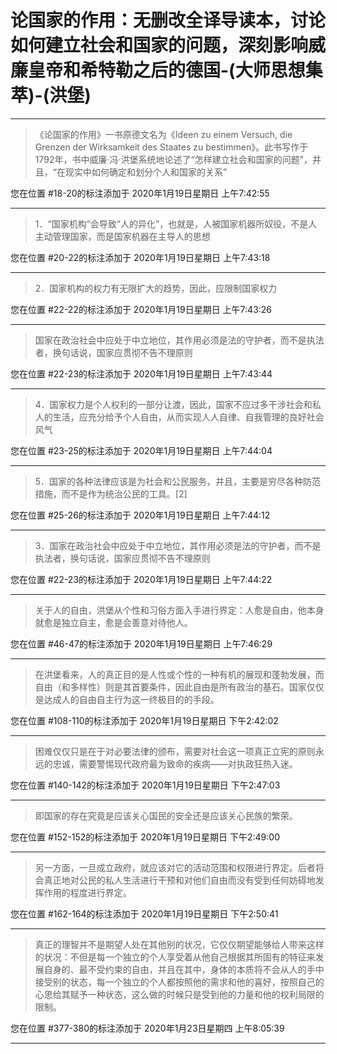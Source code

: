 # 论国家的作用：无删改全译导读本，讨论如何建立社会和国家的问题，深刻影响威廉皇帝和希特勒之后的德国-(大师思想集萃)-(洪堡)

---

> 《论国家的作用》一书原德文名为《Ideen zu einem Versuch, die Grenzen der Wirksamkeit des Staates zu bestimmen》。此书写作于1792年，书中威廉·冯·洪堡系统地论述了“怎样建立社会和国家的问题”，并且，“在现实中如何确定和划分个人和国家的关系”

您在位置 #18-20的标注添加于 2020年1月19日星期日 上午7:42:55

---

> 1．“国家机构”会导致“人的异化”，也就是，人被国家机器所奴役，不是人主动管理国家，而是国家机器在主导人的思想

您在位置 #20-22的标注添加于 2020年1月19日星期日 上午7:43:18

---

> 2．国家机构的权力有无限扩大的趋势，因此，应限制国家权力

您在位置 #22-22的标注添加于 2020年1月19日星期日 上午7:43:26

---

> 国家在政治社会中应处于中立地位，其作用必须是法的守护者，而不是执法者，换句话说，国家应贯彻不告不理原则

您在位置 #22-23的标注添加于 2020年1月19日星期日 上午7:43:44

---

> 4．国家权力是个人权利的一部分让渡，因此，国家不应过多干涉社会和私人的生活，应充分给予个人自由，从而实现人人自律、自我管理的良好社会风气

您在位置 #23-25的标注添加于 2020年1月19日星期日 上午7:44:04

---

> 5．国家的各种法律应该是为社会和公民服务，并且，主要是穷尽各种防范措施，而不是作为统治公民的工具。[2]

您在位置 #25-26的标注添加于 2020年1月19日星期日 上午7:44:12

---

> 3．国家在政治社会中应处于中立地位，其作用必须是法的守护者，而不是执法者，换句话说，国家应贯彻不告不理原则

您在位置 #22-23的标注添加于 2020年1月19日星期日 上午7:44:22

---

> 关于人的自由，洪堡从个性和习俗方面入手进行界定：人愈是自由，他本身就愈是独立自主，愈是会善意对待他人。

您在位置 #46-47的标注添加于 2020年1月19日星期日 上午7:46:29

---

> 在洪堡看来，人的真正目的是人性或个性的一种有机的展现和蓬勃发展，而自由（和多样性）则是其首要条件，因此自由是所有政治的基石。国家仅仅是达成人的自由自主行为这一终极目的的手段。

您在位置 #108-110的标注添加于 2020年1月19日星期日 下午2:42:02

---

> 困难仅仅只是在于对必要法律的颁布，需要对社会这一项真正立宪的原则永远的忠诚，需要警惕现代政府最为致命的疾病——对执政狂热入迷。

您在位置 #140-142的标注添加于 2020年1月19日星期日 下午2:47:03

---

> 即国家的存在究竟是应该关心国民的安全还是应该关心民族的繁荣。

您在位置 #152-152的标注添加于 2020年1月19日星期日 下午2:49:00

---

> 另一方面，一旦成立政府，就应该对它的活动范围和权限进行界定。后者将会真正地对公民的私人生活进行干预和对他们自由而没有受到任何妨碍地发挥作用的程度进行界定。

您在位置 #162-164的标注添加于 2020年1月19日星期日 下午2:50:41

---

> 真正的理智并不是期望人处在其他别的状况，它仅仅期望能够给人带来这样的状况：不但是每一个独立的个人享受着从他自己根据其所固有的特征来发展自身的、最不受约束的自由，并且在其中，身体的本质将不会从人的手中接受别的状态，每一个独立的个人都按照他的需求和他的喜好，按照自己的心思给其赋予一种状态，这么做的时候只是受到他的力量和他的权利局限的限制。

您在位置 #377-380的标注添加于 2020年1月23日星期四 上午8:05:39

---


